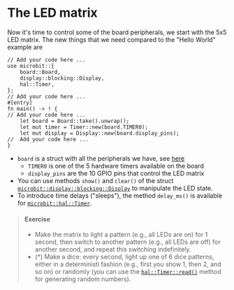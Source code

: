 # The LED matrix

Now it's time to control some of the board peripherals, we start with the 5x5 LED matrix. The new things that we need compared to the "Hello World" example are
```rust,noplayground
// Add your code here ...
use microbit::{
    board::Board,
    display::blocking::Display,
    hal::Timer,
};
// Add your code here ...
#[entry]
fn main() -> ! {
// Add your code here ...
    let board = Board::take().unwrap();
    let mut timer = Timer::new(board.TIMER0);
    let mut display = Display::new(board.display_pins);
//  Add your code here ...
}
```
+ `board` is a struct with all the peripherals we have, see [here](https://docs.rs/microbit-v2/latest/microbit/board/struct.Board.html)
  + `TIMER0` is one of the 5 hardware timers available on the board
  + `display_pins` are the 10 GPIO pins that control the LED matrix
+ You can use methods `show()` and `clear()` of the struct [`microbit::display::blocking::Display`](https://docs.rs/microbit-v2/latest/microbit/display/blocking/struct.Display.html) to manipulate the LED state.
+ To introduce time delays ("sleeps"), the method `delay_ms()` is available for [`microbit::hal::Timer`](https://docs.rs/microbit-v2/latest/microbit/hal/struct.Timer.html).

> #### Exercise
> - Make the matrix to light a pattern (e.g., all LEDs are on) for 1 second, then switch to another pattern (e.g., all LEDs are off) for another second, and repeat this switching indefinitely.
> - (*) Make a dice: every second, light up one of 6 dice patterns, either in a deterministi fashion (e.g., first you show 1, then 2, and so on) or randomly (you can use the [`hal::Timer::read()`](https://docs.rs/microbit-v2/latest/microbit/hal/struct.Timer.html#method.read) method for generating random numbers).
